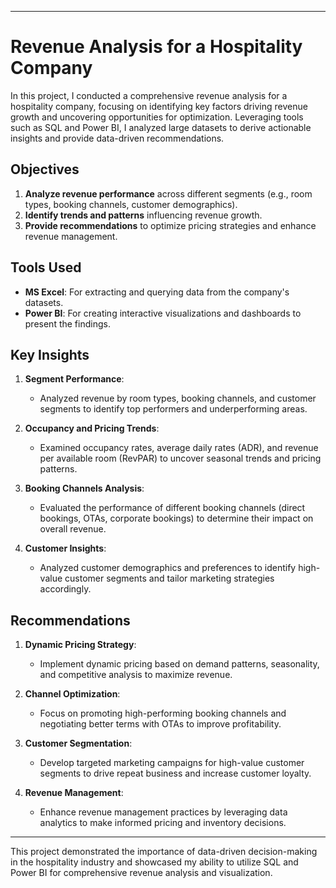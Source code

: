 

---

# **Revenue Analysis for a Hospitality Company**

In this project, I conducted a comprehensive revenue analysis for a hospitality company, focusing on identifying key factors driving revenue growth and uncovering opportunities for optimization. Leveraging tools such as SQL and Power BI, I analyzed large datasets to derive actionable insights and provide data-driven recommendations.

## **Objectives**
1. **Analyze revenue performance** across different segments (e.g., room types, booking channels, customer demographics).
2. **Identify trends and patterns** influencing revenue growth.
3. **Provide recommendations** to optimize pricing strategies and enhance revenue management.

## **Tools Used**
- **MS Excel**: For extracting and querying data from the company's datasets.
- **Power BI**: For creating interactive visualizations and dashboards to present the findings.

## **Key Insights**
1. **Segment Performance**: 
   - Analyzed revenue by room types, booking channels, and customer segments to identify top performers and underperforming areas.
   
2. **Occupancy and Pricing Trends**: 
   - Examined occupancy rates, average daily rates (ADR), and revenue per available room (RevPAR) to uncover seasonal trends and pricing patterns.
   
3. **Booking Channels Analysis**: 
   - Evaluated the performance of different booking channels (direct bookings, OTAs, corporate bookings) to determine their impact on overall revenue.
   
4. **Customer Insights**: 
   - Analyzed customer demographics and preferences to identify high-value customer segments and tailor marketing strategies accordingly.

## **Recommendations**
1. **Dynamic Pricing Strategy**: 
   - Implement dynamic pricing based on demand patterns, seasonality, and competitive analysis to maximize revenue.
   
2. **Channel Optimization**: 
   - Focus on promoting high-performing booking channels and negotiating better terms with OTAs to improve profitability.
   
3. **Customer Segmentation**: 
   - Develop targeted marketing campaigns for high-value customer segments to drive repeat business and increase customer loyalty.
   
4. **Revenue Management**: 
   - Enhance revenue management practices by leveraging data analytics to make informed pricing and inventory decisions.

---

This project demonstrated the importance of data-driven decision-making in the hospitality industry and showcased my ability to utilize SQL and Power BI for comprehensive revenue analysis and visualization.

